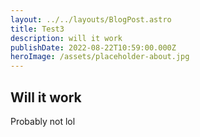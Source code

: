 ```yaml
---
layout: ../../layouts/BlogPost.astro
title: Test3
description: will it work
publishDate: 2022-08-22T10:59:00.000Z
heroImage: /assets/placeholder-about.jpg
---
```

## Will it work

Probably not lol
